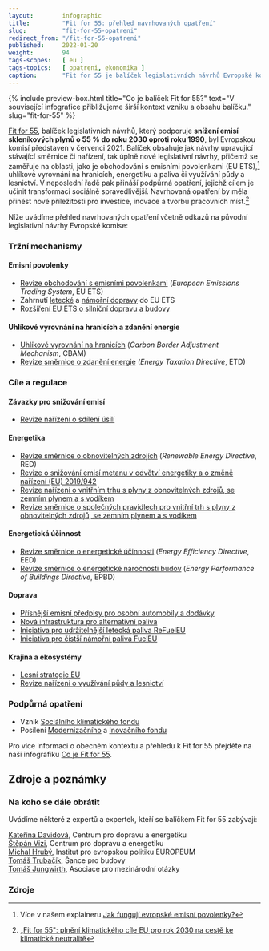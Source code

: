 ```yaml
---
layout:        infographic
title:         "Fit for 55: přehled navrhovaných opatření"
slug:          "fit-for-55-opatreni"
redirect_from: "/fit-for-55-opatreni"
published:     2022-01-20
weight:        94
tags-scopes:   [ eu ]
tags-topics:   [ opatreni, ekonomika ]
caption:       "Fit for 55 je balíček legislativních návrhů Evropské komise, které mají vést k 55% snížení evropských emisí skleníkových plynů do roku 2030 v porovnání s rokem 1990. Tento cíl je mezikrokem k dosažení uhlíkové neutrality do roku 2050, ke kterému se Evropská unie právně zavázala."
---
```


{% include preview-box.html
    title="Co je balíček Fit for 55?"
    text="V související infografice přibližujeme širší kontext vzniku a obsahu balíčku."
    slug="fit-for-55"
%}

[Fit for 55](https://eur-lex.europa.eu/legal-content/cs/TXT/?uri=CELEX%3A52021DC0550), balíček legislativních návrhů, který podporuje **snížení emisí skleníkových plynů o 55 % do roku 2030 oproti roku 1990**, byl Evropskou komisí představen v červenci 2021. Balíček obsahuje jak návrhy upravující stávající směrnice či nařízení, tak úplně nové legislativní návrhy, přičemž se zaměřuje na oblasti, jako je obchodování s emisními povolenkami (EU ETS),[^explainer-emisni-povolenky] uhlíkové vyrovnání na hranicích, energetiku a paliva či využívání půdy a lesnictví. V neposlední řadě pak přináší podpůrná opatření, jejichž cílem je učinit transformaci sociálně spravedlivější. Navrhovaná opatření by měla přinést nové příležitosti pro investice, inovace a tvorbu pracovních míst.[^fit-for-55]

Níže uvádíme přehled navrhovaných opatření včetně odkazů na původní legislativní návrhy Evropské komise:

### Tržní mechanismy

#### Emisní povolenky

* [Revize obchodování s emisními povolenkami](https://eur-lex.europa.eu/legal-content/CS/TXT/?uri=CELEX%3A52021PC0551) (*European Emissions Trading System*, EU ETS)
* Zahrnutí [letecké](https://eur-lex.europa.eu/legal-content/CS/TXT/?uri=CELEX%3A52021PC0552) a [námořní dopravy](https://eur-lex.europa.eu/legal-content/CS/TXT/?uri=CELEX%3A52021PC0551) do EU ETS
* [Rozšíření EU ETS o silniční dopravu a budovy](https://eur-lex.europa.eu/legal-content/CS/TXT/?uri=CELEX%3A52021PC0551)

#### Uhlíkové vyrovnání na hranicích a zdanění energie

* [Uhlíkové vyrovnání na hranicích](https://eur-lex.europa.eu/legal-content/CS/TXT/?uri=CELEX%3A52021PC0564) (*Carbon Border Adjustment Mechanism*, CBAM)
* [Revize směrnice o zdanění energie](https://eur-lex.europa.eu/legal-content/CS/TXT/?uri=CELEX%3A52021PC0563) (*Energy Taxation Directive*, ETD)

### Cíle a regulace

#### Závazky pro snižování emisí
* [Revize nařízení o sdílení úsilí](https://eur-lex.europa.eu/legal-content/CS/TXT/?uri=CELEX%3A52021PC0555)

#### Energetika

* [Revize směrnice o obnovitelných zdrojích](https://eur-lex.europa.eu/legal-content/CS/TXT/?uri=CELEX%3A52021PC0557) (*Renewable Energy Directive*, RED)
* [Revize o snižování emisí metanu v odvětví energetiky a o změně nařízení (EU) 2019/942](https://eur-lex.europa.eu/legal-content/cs/TXT/?uri=CELEX%3A52021PC0805)
* [Revize nařízení o vnitřním trhu s plyny z obnovitelných zdrojů, se zemním plynem a s vodíkem](https://eur-lex.europa.eu/legal-content/EN/TXT/?uri=COM%3A2021%3A804%3AFIN)
* [Revize směrnice o společných pravidlech pro vnitřní trh s plyny z obnovitelných zdrojů, se zemním plynem a s vodíkem](https://eur-lex.europa.eu/legal-content/EN/TXT/?uri=COM%3A2021%3A803%3AFIN)

#### Energetická účinnost

* [Revize směrnice o energetické účinnosti](https://eur-lex.europa.eu/legal-content/CS/TXT/?uri=CELEX%3A52021PC0558) (*Energy Efficiency Directive*, EED)
* [Revize směrnice o energetické náročnosti budov](https://eur-lex.europa.eu/legal-content/cs/TXT/?uri=COM%3A2021%3A802%3AFIN) (*Energy Performance of Buildings Directive*, EPBD)

#### Doprava

* [Přísnější emisní předpisy pro osobní automobily a dodávky](https://eur-lex.europa.eu/legal-content/CS/TXT/?uri=CELEX%3A52021PC0556)
* [Nová infrastruktura pro alternativní paliva](https://eur-lex.europa.eu/legal-content/CS/TXT/?uri=CELEX%3A52021PC0559)
* [Iniciativa pro udržitelnější letecká paliva ReFuelEU](https://eur-lex.europa.eu/legal-content/CS/TXT/?uri=CELEX%3A52021PC0561)
* [Iniciativa pro čistší námořní paliva FuelEU](https://eur-lex.europa.eu/legal-content/CS/TXT/?uri=CELEX%3A52021PC0562)

#### Krajina a ekosystémy

* [Lesní strategie EU](https://eur-lex.europa.eu/legal-content/CS/TXT/?uri=CELEX%3A52021DC0572)
* [Revize nařízení o využívání půdy a lesnictví](https://eur-lex.europa.eu/legal-content/CS/TXT/?uri=CELEX%3A52021PC0554)

### Podpůrná opatření

* Vznik [Sociálního klimatického fondu](https://eur-lex.europa.eu/legal-content/CS/TXT/?uri=CELEX%3A52021PC0568)
* Posílení [Modernizačního](https://ec.europa.eu/clima/eu-action/funding-climate-action/modernisation-fund_en) a [Inovačního fondu](https://ec.europa.eu/clima/eu-action/funding-climate-action/innovation-fund_en)

Pro více informací o obecném kontextu a přehledu k Fit for 55 přejděte na naši infografiku [Co je Fit for 55](/infografiky/fit-for-55).

## Zdroje a poznámky

### Na koho se dále obrátit

Uvádíme některé z expertů a expertek, kteří se balíčkem Fit for 55 zabývají:

[Kateřina Davidová](https://www.cde-org.cz/cs/kontakt), Centrum pro dopravu a energetiku  
[Štěpán Vizi](https://www.cde-org.cz/cs/kontakt), Centrum pro dopravu a energetiku  
[Michal Hrubý](https://www.europeum.org/user/default/132), Institut pro evropskou politiku EUROPEUM  
[Tomáš Trubačík](https://sanceprobudovy.cz/o-nas/), Šance pro budovy   
[Tomáš Jungwirth](https://www.amo.cz/autor/tomas-jungwirth/), Asociace pro mezinárodní otázky

### Zdroje

[^fit-for-55]: [„Fit for 55": plnění klimatického cíle EU pro rok 2030 na cestě ke klimatické neutralitě](https://eur-lex.europa.eu/legal-content/cs/TXT/?uri=CELEX%3A52021DC0550)

[^explainer-emisni-povolenky]: Více v našem explaineru [Jak fungují evropské emisní povolenky?](/explainery/emisni-povolenky-ets)

[^explainer-lesni-strategie-eu]: Více v našem explaineru [Co přináší nová Lesnická strategie EU do roku 2030?](/explainery/lesnicka-strategie-eu)

